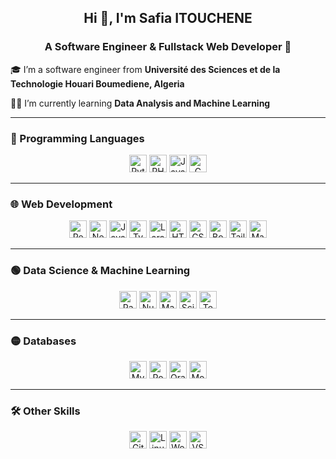## <div align="center">Hi 👋, I'm Safia ITOUCHENE</div>  

### <div align="center">A Software Engineer & Fullstack Web Developer 🚀</div>  

🎓 I’m a software engineer from <b>Université des Sciences et de la Technologie Houari Boumediene, Algeria</b>

👩‍💻 I’m currently learning <b>Data Analysis and Machine Learning</b>  

---

### 🎥 Programming Languages  
<div align="center">  
  <img src="https://img.shields.io/badge/-Python-3776AB?style=flat&logo=python&logoColor=white" alt="Python" height="28"/>
  <img src="https://img.shields.io/badge/-PHP-777BB4?style=flat&logo=php&logoColor=white" alt="PHP" height="28"/>
  <img src="https://img.shields.io/badge/-Java-007396?style=flat&logo=java&logoColor=white" alt="Java" height="28"/> 
  <img src="https://img.shields.io/badge/-C-00599C?style=flat&logo=c&logoColor=white" alt="C" height="28"/>
</div>  

---

### 🌐 Web Development  
<div align="center">  
  <img src="https://img.shields.io/badge/-React-61DAFB?style=flat&logo=react&logoColor=white" alt="React" height="28" />
  <img src="https://img.shields.io/badge/-Next.js-000000?style=flat&logo=next.js&logoColor=white" alt="Next.js" height="28"/>
  <img src="https://img.shields.io/badge/-JavaScript-F7DF1E?style=flat&logo=javascript&logoColor=white" alt="JavaScript" height="28"/>
  <img src="https://img.shields.io/badge/-TypeScript-3178C6?style=flat&logo=typescript&logoColor=white" alt="TypeScript" height="28"/>
  <img src="https://img.shields.io/badge/-Laravel-FF2D20?style=flat&logo=laravel&logoColor=white" alt="Laravel" height="28"/>
  <img src="https://img.shields.io/badge/-HTML5-E34F26?style=flat&logo=html5&logoColor=white" alt="HTML5" height="28"/>
  <img src="https://img.shields.io/badge/-CSS3-1572B6?style=flat&logo=css3&logoColor=white" alt="CSS3" height="28"/>
  <img src="https://img.shields.io/badge/-Bootstrap-563D7C?style=flat&logo=bootstrap&logoColor=white" alt="Bootstrap" height="28"/>
  <img src="https://img.shields.io/badge/-TailwindCSS-06B6D4?style=flat&logo=tailwindcss&logoColor=white" alt="Tailwind CSS" height="28"/>
  <img src="https://img.shields.io/badge/-Material--UI-0081CB?style=flat&logo=material-ui&logoColor=white" alt="Material UI" height="28"/>
</div>  

---

### 🟢 Data Science & Machine Learning  
<div align="center">  
  <img src="https://img.shields.io/badge/-Pandas-150458?style=flat&logo=pandas&logoColor=white" alt="Pandas" height="28"/>
  <img src="https://img.shields.io/badge/-NumPy-013243?style=flat&logo=numpy&logoColor=white" alt="NumPy" height="28"/>
  <img src="https://img.shields.io/badge/-Matplotlib-11557C?style=flat&logo=plotly&logoColor=white" alt="Matplotlib" height="28"/>
  <img src="https://img.shields.io/badge/-Scikit--learn-F7931E?style=flat&logo=scikitlearn&logoColor=white" alt="Scikit-learn" height="28"/>
  <img src="https://img.shields.io/badge/-TensorFlow-FF6F00?style=flat&logo=tensorflow&logoColor=white" alt="TensorFlow" height="28"/>
</div>  

---

### 🟡 Databases  
<div align="center">  
  <img src="https://img.shields.io/badge/-MySQL-4479A1?style=flat&logo=mysql&logoColor=white" alt="MySQL" height="28"/>
  <img src="https://img.shields.io/badge/-PostgreSQL-336791?style=flat&logo=postgresql&logoColor=white" alt="PostgreSQL" height="28"/>
  <img src="https://img.shields.io/badge/-Oracle-F80000?style=flat&logo=oracle&logoColor=white" alt="Oracle" height="28"/>
  <img src="https://img.shields.io/badge/-MongoDB-47A248?style=flat&logo=mongodb&logoColor=white" alt="MongoDB" height="28"/>
</div>  

---

### 🛠️ Other Skills  
<div align="center">  
   <img src="https://img.shields.io/badge/-Git-F05032?style=flat&logo=git&logoColor=white" alt="Git" height="28"/>
   <img src="https://img.shields.io/badge/-Linux-FCC624?style=flat&logo=linux&logoColor=white" alt="Linux" height="28"/>
   <img src="https://img.shields.io/badge/-WordPress-21759B?style=flat&logo=wordpress&logoColor=white" alt="WordPress" height="28"/>
   <img src="https://img.shields.io/badge/-Visual%20Studio%20Code-007ACC?style=flat&logo=visual-studio-code&logoColor=white" alt="VS Code" height="28"/>
</div>
